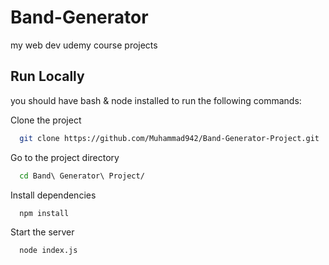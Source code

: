 # Band-Generator

my web dev udemy course projects

## Run Locally

you should have bash & node installed to run the following commands: 

Clone the project

```bash
  git clone https://github.com/Muhammad942/Band-Generator-Project.git
```

Go to the project directory

```bash
  cd Band\ Generator\ Project/
```

Install dependencies

```bash
  npm install
```

Start the server

```bash
  node index.js
```

